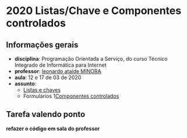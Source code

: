 # 2020 Listas/Chave e Componentes controlados

## Informações gerais
- **disciplina**: Programação Orientada a Serviço, do curso Técnico Integrado de Informática para Internet
- **professor**: [leonardo ataide MINORA](https://github.com/leonardo-minora/)
- **aula**: 12 e 17 de 03 de 2020
- **assunto**: 
  - [Listas e chaves](https://pt-br.reactjs.org/docs/lists-and-keys.html)
  - Formulários 1[Componentes controlados](https://pt-br.reactjs.org/docs/forms.html)

## Tarefa valendo ponto

**refazer o código em sala do professor**
